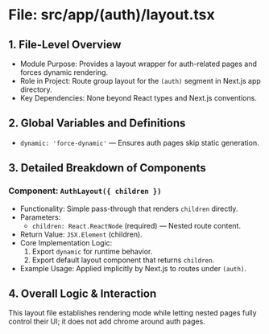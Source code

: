 # File: src/app/(auth)/layout.tsx

## 1. File-Level Overview

- Module Purpose: Provides a layout wrapper for auth-related pages and forces dynamic rendering.
- Role in Project: Route group layout for the `(auth)` segment in Next.js app directory.
- Key Dependencies: None beyond React types and Next.js conventions.

## 2. Global Variables and Definitions

- `dynamic: 'force-dynamic'` — Ensures auth pages skip static generation.

## 3. Detailed Breakdown of Components

### Component: `AuthLayout({ children })`

- Functionality: Simple pass-through that renders `children` directly.
- Parameters:
  - `children: React.ReactNode` (required) — Nested route content.
- Return Value: `JSX.Element` (children).
- Core Implementation Logic:
  1. Export `dynamic` for runtime behavior.
  2. Export default layout component that returns `children`.
- Example Usage: Applied implicitly by Next.js to routes under `(auth)`.

## 4. Overall Logic & Interaction

This layout file establishes rendering mode while letting nested pages fully control their UI; it does not add chrome around auth pages.
